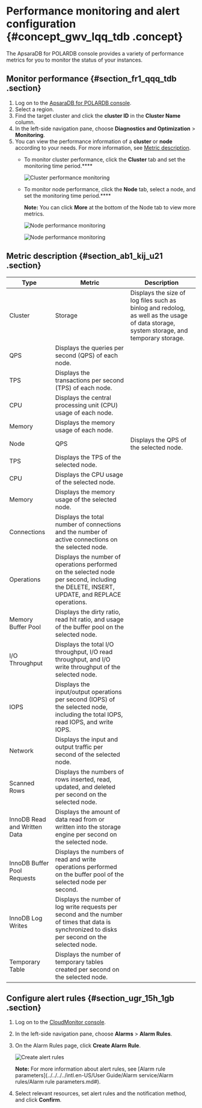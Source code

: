 # Performance monitoring and alert configuration {#concept_gwv_lqq_tdb .concept}

The ApsaraDB for POLARDB console provides a variety of performance metrics for you to monitor the status of your instances.

## Monitor performance {#section_fr1_qqq_tdb .section}

1.  Log on to the [ApsaraDB for POLARDB console](https://polardb.console.aliyun.com/).
2.  Select a region.
3.  Find the target cluster and click the **cluster ID** in the **Cluster Name** column.
4.  In the left-side navigation pane, choose **Diagnostics and Optimization** \> **Monitoring**.
5.  You can view the performance information of a **cluster** or **node** according to your needs. For more information, see [Metric description](#).
    -   To monitor cluster performance, click the **Cluster** tab and set the monitoring time period.****

        ![Cluster performance monitoring](http://static-aliyun-doc.oss-cn-hangzhou.aliyuncs.com/assets/img/3031/156593888334680_en-US.png)

    -   To monitor node performance, click the **Node** tab, select a node, and set the monitoring time period.**** 

        **Note:** You can click **More** at the bottom of the Node tab to view more metrics.

        ![Node performance monitoring](http://static-aliyun-doc.oss-cn-hangzhou.aliyuncs.com/assets/img/3031/156593888334681_en-US.png)

        ![Node performance monitoring](http://static-aliyun-doc.oss-cn-hangzhou.aliyuncs.com/assets/img/3031/156593888334796_en-US.png)


## Metric description {#section_ab1_kij_u21 .section}

|Type|Metric|Description|
|----|------|-----------|
|Cluster|Storage|Displays the size of log files such as binlog and redolog, as well as the usage of data storage, system storage, and temporary storage.|
|QPS|Displays the queries per second \(QPS\) of each node.|
|TPS|Displays the transactions per second \(TPS\) of each node.|
|CPU|Displays the central processing unit \(CPU\) usage of each node.|
|Memory|Displays the memory usage of each node.|
|Node|QPS|Displays the QPS of the selected node.|
|TPS|Displays the TPS of the selected node.|
|CPU|Displays the CPU usage of the selected node.|
|Memory|Displays the memory usage of the selected node.|
|Connections|Displays the total number of connections and the number of active connections on the selected node.|
|Operations|Displays the number of operations performed on the selected node per second, including the DELETE, INSERT, UPDATE, and REPLACE operations.|
|Memory Buffer Pool|Displays the dirty ratio, read hit ratio, and usage of the buffer pool on the selected node.|
|I/O Throughput|Displays the total I/O throughput, I/O read throughput, and I/O write throughput of the selected node.|
|IOPS|Displays the input/output operations per second \(IOPS\) of the selected node, including the total IOPS, read IOPS, and write IOPS.|
|Network|Displays the input and output traffic per second of the selected node.|
|Scanned Rows|Displays the numbers of rows inserted, read, updated, and deleted per second on the selected node.|
|InnoDB Read and Written Data|Displays the amount of data read from or written into the storage engine per second on the selected node.|
|InnoDB Buffer Pool Requests|Displays the numbers of read and write operations performed on the buffer pool of the selected node per second.|
|InnoDB Log Writes|Displays the number of log write requests per second and the number of times that data is synchronized to disks per second on the selected node.|
|Temporary Table|Displays the number of temporary tables created per second on the selected node.|

## Configure alert rules {#section_ugr_15h_1gb .section}

1.  Log on to the [CloudMonitor console](https://cloudmonitor.console.aliyun.com).
2.  In the left-side navigation pane, choose **Alarms** \> **Alarm Rules**.
3.  On the Alarm Rules page, click **Create Alarm Rule**.

    ![Create alert rules](http://static-aliyun-doc.oss-cn-hangzhou.aliyuncs.com/assets/img/3031/156593888453821_en-US.png)

    **Note:** For more information about alert rules, see [Alarm rule parameters](../../../../intl.en-US/User Guide/Alarm service/Alarm rules/Alarm rule parameters.md#).

4.  Select relevant resources, set alert rules and the notification method, and click **Confirm**.

